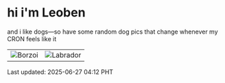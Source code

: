# hi i'm Leoben

and i like dogs—so have some random dog pics that change whenever my CRON feels like it

|  |  |
|--------|----------|
| ![Borzoi](https://random-dog-vercel.vercel.app/api/random-borzoi?v=1750968762) | ![Labrador](https://random-dog-vercel.vercel.app/api/random-labrador?v=1750968762) |

Last updated: 2025-06-27 04:12 PHT
